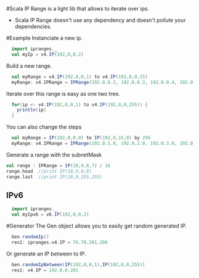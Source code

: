 #Scala IP Range is a light lib that allows to iterate over ips.
- Scala IP Range doesn't use any dependency and doesn't pollute your dependencies.

#Example
Instanciate a new ip.
```scala
  import ipranges._
  val myIp = v4.IP(192,0,0,2)
```

Build a new range.
```scala
  val myRange = v4.IP(192,0,0,1) to v4.IP(192,0,0,15)
  myRange: v4.IPRange = IPRange(192.0.0.2, 192.0.0.3, 192.0.0.4, 192.0.0.5, 192.0.0.6, 192.0.0.7, 192.0.0.8, 192.0.0.9, 192.0.0.10, 192.0.0.11, 192.0.0.12, 192.0.0.13, 192.0.0.14)
```

Iterate over this range is easy as one two tree.

```scala
  for(ip <- v4.IP(192,0,0,1) to v4.IP(192,0,0,255)) {
    println(ip)
  }
```

You can also change the steps
```scala
  val myRange = IP(192,0,0,0) to IP(192,0,15,0) by 256
  myRange: v4.IPRange = IPRange(192.0.1.0, 192.0.2.0, 192.0.3.0, 192.0.4.0, 192.0.5.0, 192.0.6.0, 192.0.7.0, 192.0.8.0, 192.0.9.0, 192.0.10.0, 192.0.11.0, 192.0.12.0, 192.0.13.0, 192.0.14.0, 192.0.15.0)
```

Generate a range with the subnetMask

```scala
val range : IPRange = IP(10,9,8,7) / 16
range.head  //print IP(10,9,0,0)
range.last  //print IP(10,9,255,255)
```

## IPv6

```scala
  import ipranges._
  val myIpv6 = v6.IP(192,0,0,2)
```



#Generator
The Gen object allows you to easily get random generated IP.

```scala
  Gen.randomIp()
  res1: ipranges.v4.IP = 76.78.201.206
```

Or generate an IP between to IP.

```scala
  Gen.randomIpBetween(IP(192,0,0,1),IP(192,0,0,255))
  res1: v4.IP = 192.0.0.201
```

